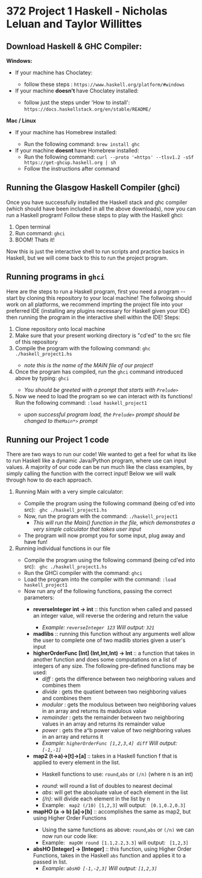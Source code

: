 # 372 Project 1 Haskell - Nicholas Leluan and Taylor Willittes
<h2>Download Haskell & GHC Compiler:</h2>
<b>Windows:</b>
<ul>
  <li>If your machine has Choclatey:</li>
  <ul>
    <li> follow these steps : <code>https://www.haskell.org/platform/#windows</code></li>
  </ul>
  <li> If your machine <b> doesn't </b> have Choclatey installed: </li>
    <ul>
      <li> follow just the steps under 'How to install': <code>https://docs.haskellstack.org/en/stable/README/</code></li>
    </ul> 
  </ul>
 <b>Mac / Linux </b>
 <ul>
  <li>If your machine has Homebrew installed:</li>
  <ul>
    <li> Run the following command: <code>brew install ghc</code></li>
  </ul>
  <li>If your machine <b> doesnt </b> have Homebrew installed:
    <ul>
      <li>Run the following command: <code>curl --proto '=https' --tlsv1.2 -sSf https://get-ghcup.haskell.org | sh</code></li>
      <li>Follow the instructions after command</li>
    </ul>
  </ul>
 <h2>Running the Glasgow Haskell Compiler (ghci)</h2>
 Once you have successfully installed the Haskell stack and ghc compiler (which should have been included in all the above downloads), 
 now you can run a Haskell program!
 Follow these steps to play with the Haskell ghci:
 <ol>
  <li>Open terminal</li>
  <li>Run command: <code>ghci</code></li>
  <li>BOOM! Thats it!</li>
  </ol>
Now this is just the interactive shell to run scripts and practice basics in Haskell, but we will come back to this to run the project program.<br>
<h2>Running programs in <code>ghci</code></h2>
Here are the steps to run a Haskell program, first you need a program -- start by cloning this repository to your local machine! The follwoing should work on all platforms, we recommend imprting the project file into your preferred IDE (installing any plugins necessary for Haskell given your IDE) then running the program in the interactive shell within the IDE!
Steps:
<ol>
  <li>Clone repository onto local machine</li>
  <li>Make sure that your present working directory is "cd'ed" to the src file of this repository</li>
  <li>Compile the program with the following command: <code>ghc ./haskell_project1.hs</code></li>
  <ul><li><i>note this is the name of the MAIN file of our project!</i></li></ul>
  <li>Once the program has compiled, run the <code>ghci</code> command introduced above by typing: <code>ghci</code></li>
  <ul><li><i>You should be greeted with a prompt that starts with <code>Prelude></code></i></li></ul>
  <li>Now we need to load the program so we can interact with its functions! Run the following command: <code>:load haskell_project1</code></li>
  <ul><li><i>upon successful program load, the <code>Prelude></code> prompt should be changed to the<code>Main*></code> prompt</i></li></ul>
  </ol>
<h2>Running our Project 1 code </h2>
There are two ways to run our code! We wanted to get a feel for what its like to run Haskell like a dynamic Java/Python program, where use can input values. A majority of our code can be run much like the class examples, by simply calling the function with the correct input! Below we will walk through how to do each approach.
<ol>
  <li>Running Main with a very simple calculator:</li>
  <ul>
    <li>Compile the program using the following command (being cd'ed into src): <code> ghc ./haskell_project1.hs </code></li>
    <li>Now, run the program with the command: <code>./haskell_project1</code>
      <ul><i><li>This will run the Main() function in the file, which demonstrates a very simple calculator that takes user input</i></li></ul>
  <li>The program will now prompt you for some input, plug away and have fun!</li>
  </ul>
  <li>Running individual functions in our file</li>
  <ul>
  <li>Compile the program using the following command (being cd'ed into src): <code> ghc ./haskell_project1.hs </code></li>
  <li>Run the GHCi compiler with the command: <code>ghci</code></li>
  <li>Load the program into the compiler with the command: <code>:load haskell_project1</code></li>
  <li>Now run any of the following functions, passing the correct parameters:</li>
  <ul>
    <li><b>reverseInteger int -> int</b> :: this function when called and passed an integer value, will reverse the ordering and return the value</li>
    <ul><li><i>Example: <code>reverseInteger 123</code> Will output: <code>321</code></i></li></ul>
    <li><b>madlibs</b> :: running this function without any arguments well allow the user to complete one of two madlib stories given a user's input</li>
    <li><b>higherOrderFunc [Int] (Int,Int,Int) -> Int </b> :: a function that takes in another function and does some computations on a list of integers of any size. The following pre-defined functions may be used:
      <ul>
        <li><i>diff</i> : gets the difference between two neighboring values and combines them</li>
        <li><i>divide</i> : gets the quatient between two neighboring values and combines them</li>
        <li><i>modular</i> : gets the modulous between two neighboring values in an array and returns its madulous value</li>
        <li><i>remainder</i> : gets the remainder between two neighboring values in an array and returns its remainder value</li>
        <li><i>power</i> : gets the a^b power value of two neighboring values in an array and returns it</li>
      </ul>
      <ul><li><i>Example: <code>higherOrderFunc [1,2,3,4] diff</code> Will output: <code>[-1,-1]</code></i></li></ul>
    <li><b>map2 (t->a)->[t]->[a]</b> :: takes in a Haskell function f that is applied to every element in the list.</li>
    <ul><li>Haskell functions to use: <code>round</code>,<code>abs</code> or <code>(/n)</code> (where n is an int)</li></ul>
    <ul><li><i>round</i>: will round a list of doubles to nearest decimal</li>
      <li><i>abs</i>: will get the absoluate value of each element in the list</li>
      <li><i>(/n)</i>: will divide each element in the list by n</li>
      <li>Example: <code> map2 (/10) [1,2,3]</code> will output: <code> [0.1,0.2,0.3]</code></ul>
    <li><b>mapHO (a -> b) [a]->[b]</b> :: accomplishes the same as map2, but using Higher Order Functions</li>
    <ul>
      <li>Using the same functions as above: <code>round</code>,<code>abs</code> or <code>(/n)</code> we can now run our code like:</li>
      <li>Example: <code> mapOH round [1.1,2.2,3.3]</code> will output: <code> [1,2,3]</code></li>
    </ul>
    <li><b>absHO [Integer] -> [Integer]</b> :: this function, using Higher Order Functions, takes in the Haskell <code>abs</code> function and applies it to a passed in list.
      <ul><li><i>Example: <code>absHO [-1,-2,3]</code> Will output: <code>[1,2,3]</code></i></li></ul>
    
      
        
  </ol>
  

  

